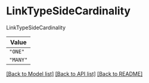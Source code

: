 # LinkTypeSideCardinality

LinkTypeSideCardinality

| **Value** |
| --------- |
| `"ONE"` |
| `"MANY"` |


[[Back to Model list]](../../README.md#documentation-for-models) [[Back to API list]](../../README.md#documentation-for-api-endpoints) [[Back to README]](../../README.md)
